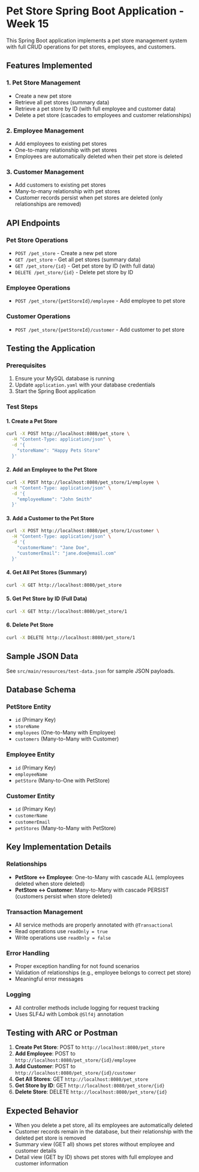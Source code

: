 # Pet Store Spring Boot Application - Week 15

This Spring Boot application implements a pet store management system with full CRUD operations for pet stores, employees, and customers.

## Features Implemented

### 1. Pet Store Management
- Create a new pet store
- Retrieve all pet stores (summary data)
- Retrieve a pet store by ID (with full employee and customer data)
- Delete a pet store (cascades to employees and customer relationships)

### 2. Employee Management
- Add employees to existing pet stores
- One-to-many relationship with pet stores
- Employees are automatically deleted when their pet store is deleted

### 3. Customer Management
- Add customers to existing pet stores
- Many-to-many relationship with pet stores
- Customer records persist when pet stores are deleted (only relationships are removed)

## API Endpoints

### Pet Store Operations
- `POST /pet_store` - Create a new pet store
- `GET /pet_store` - Get all pet stores (summary data)
- `GET /pet_store/{id}` - Get pet store by ID (with full data)
- `DELETE /pet_store/{id}` - Delete pet store by ID

### Employee Operations
- `POST /pet_store/{petStoreId}/employee` - Add employee to pet store

### Customer Operations
- `POST /pet_store/{petStoreId}/customer` - Add customer to pet store

## Testing the Application

### Prerequisites
1. Ensure your MySQL database is running
2. Update `application.yaml` with your database credentials
3. Start the Spring Boot application

### Test Steps

#### 1. Create a Pet Store
```bash
curl -X POST http://localhost:8080/pet_store \
  -H "Content-Type: application/json" \
  -d '{
    "storeName": "Happy Pets Store"
  }'
```

#### 2. Add an Employee to the Pet Store
```bash
curl -X POST http://localhost:8080/pet_store/1/employee \
  -H "Content-Type: application/json" \
  -d '{
    "employeeName": "John Smith"
  }'
```

#### 3. Add a Customer to the Pet Store
```bash
curl -X POST http://localhost:8080/pet_store/1/customer \
  -H "Content-Type: application/json" \
  -d '{
    "customerName": "Jane Doe",
    "customerEmail": "jane.doe@email.com"
  }'
```

#### 4. Get All Pet Stores (Summary)
```bash
curl -X GET http://localhost:8080/pet_store
```

#### 5. Get Pet Store by ID (Full Data)
```bash
curl -X GET http://localhost:8080/pet_store/1
```

#### 6. Delete Pet Store
```bash
curl -X DELETE http://localhost:8080/pet_store/1
```

## Sample JSON Data

See `src/main/resources/test-data.json` for sample JSON payloads.

## Database Schema

### PetStore Entity
- `id` (Primary Key)
- `storeName`
- `employees` (One-to-Many with Employee)
- `customers` (Many-to-Many with Customer)

### Employee Entity
- `id` (Primary Key)
- `employeeName`
- `petStore` (Many-to-One with PetStore)

### Customer Entity
- `id` (Primary Key)
- `customerName`
- `customerEmail`
- `petStores` (Many-to-Many with PetStore)

## Key Implementation Details

### Relationships
- **PetStore ↔ Employee**: One-to-Many with cascade ALL (employees deleted when store deleted)
- **PetStore ↔ Customer**: Many-to-Many with cascade PERSIST (customers persist when store deleted)

### Transaction Management
- All service methods are properly annotated with `@Transactional`
- Read operations use `readOnly = true`
- Write operations use `readOnly = false`

### Error Handling
- Proper exception handling for not found scenarios
- Validation of relationships (e.g., employee belongs to correct pet store)
- Meaningful error messages

### Logging
- All controller methods include logging for request tracking
- Uses SLF4J with Lombok `@Slf4j` annotation

## Testing with ARC or Postman

1. **Create Pet Store**: POST to `http://localhost:8080/pet_store`
2. **Add Employee**: POST to `http://localhost:8080/pet_store/{id}/employee`
3. **Add Customer**: POST to `http://localhost:8080/pet_store/{id}/customer`
4. **Get All Stores**: GET `http://localhost:8080/pet_store`
5. **Get Store by ID**: GET `http://localhost:8080/pet_store/{id}`
6. **Delete Store**: DELETE `http://localhost:8080/pet_store/{id}`

## Expected Behavior

- When you delete a pet store, all its employees are automatically deleted
- Customer records remain in the database, but their relationship with the deleted pet store is removed
- Summary view (GET all) shows pet stores without employee and customer details
- Detail view (GET by ID) shows pet stores with full employee and customer information
